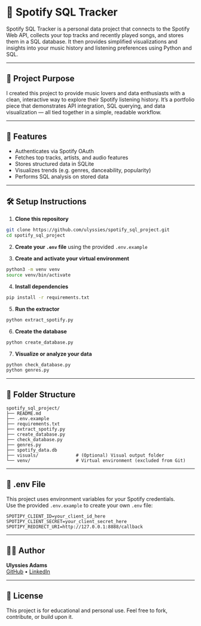 # 🎵 Spotify SQL Tracker

Spotify SQL Tracker is a personal data project that connects to the Spotify Web API, collects your top tracks and recently played songs, and stores them in a SQL database. It then provides simplified visualizations and insights into your music history and listening preferences using Python and SQL.

---

## 🧠 Project Purpose

I created this project to provide music lovers and data enthusiasts with a clean, interactive way to explore their Spotify listening history. It’s a portfolio piece that demonstrates API integration, SQL querying, and data visualization — all tied together in a simple, readable workflow.

---

## 🚀 Features

- Authenticates via Spotify OAuth
- Fetches top tracks, artists, and audio features
- Stores structured data in SQLite
- Visualizes trends (e.g. genres, danceability, popularity)
- Performs SQL analysis on stored data

---

## 🛠️ Setup Instructions

1. **Clone this repository**
```bash
git clone https://github.com/ulyssies/spotify_sql_project.git
cd spotify_sql_project
```

2. **Create your `.env` file** using the provided `.env.example`

3. **Create and activate your virtual environment**
```bash
python3 -m venv venv
source venv/bin/activate
```

4. **Install dependencies**
```bash
pip install -r requirements.txt
```

5. **Run the extractor**
```bash
python extract_spotify.py
```

6. **Create the database**
```bash
python create_database.py
```

7. **Visualize or analyze your data**
```bash
python check_database.py
python genres.py
```

---

## 📁 Folder Structure

```
spotify_sql_project/
├── README.md
├── .env.example
├── requirements.txt
├── extract_spotify.py
├── create_database.py
├── check_database.py
├── genres.py
├── spotify_data.db
├── visuals/              # (Optional) Visual output folder
└── venv/                 # Virtual environment (excluded from Git)
```

---

## 🔐 .env File

This project uses environment variables for your Spotify credentials.  
Use the provided `.env.example` to create your own `.env` file:

```env
SPOTIPY_CLIENT_ID=your_client_id_here
SPOTIPY_CLIENT_SECRET=your_client_secret_here
SPOTIPY_REDIRECT_URI=http://127.0.0.1:8888/callback
```

---

## 🧑‍💻 Author

**Ulyssies Adams**  
[GitHub](https://github.com/ulyssies) • 
[LinkedIn](https://www.linkedin.com/in/ulyssiesadams/)

---

## 📄 License

This project is for educational and personal use. Feel free to fork, contribute, or build upon it.